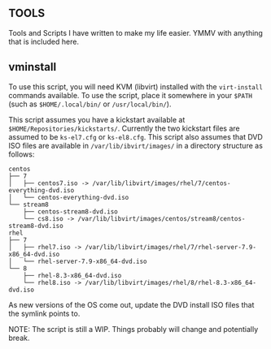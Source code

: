 TOOLS
-------

Tools and Scripts I have written to make my life easier. YMMV with anything that is included here.

## vminstall

To use this script, you will need KVM (libvirt) installed with the `virt-install` commands available. To use the script, place it somewhere in your `$PATH` (such as `$HOME/.local/bin/` or `/usr/local/bin/`).

This script assumes you have a kickstart available at `$HOME/Repositories/kickstarts/`. Currently the two kickstart files are assumed to be `ks-el7.cfg` or `ks-el8.cfg`.
This script also assumes that DVD ISO files are available in `/var/lib/ibvirt/images/` in a directory structure as follows:

```
centos
├── 7
│   ├── centos7.iso -> /var/lib/libvirt/images/rhel/7/centos-everything-dvd.iso
│   └── centos-everything-dvd.iso
└── stream8
    ├── centos-stream8-dvd.iso
    └── cs8.iso -> /var/lib/libvirt/images/centos/stream8/centos-stream8-dvd.iso
rhel
├── 7
│   ├── rhel7.iso -> /var/lib/libvirt/images/rhel/7/rhel-server-7.9-x86_64-dvd.iso
│   └── rhel-server-7.9-x86_64-dvd.iso
└── 8
    ├── rhel-8.3-x86_64-dvd.iso
    └── rhel8.iso -> /var/lib/libvirt/images/rhel/8/rhel-8.3-x86_64-dvd.iso
```

As new versions of the OS come out, update the DVD install ISO files that the symlink points to.

NOTE: The script is still a WIP. Things probably will change and potentially break.
